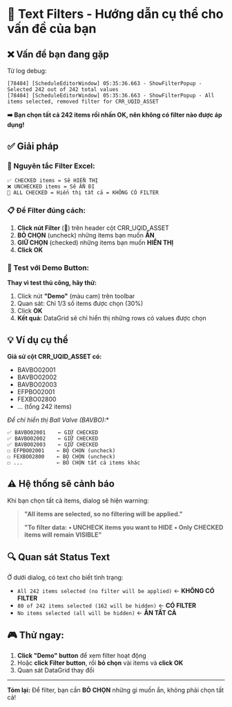 # 🎯 Text Filters - Hướng dẫn cụ thể cho vấn đề của bạn

## ❌ Vấn đề bạn đang gặp

Từ log debug: 
```
[78484] [ScheduleEditorWindow] 05:35:36.663 - ShowFilterPopup - Selected 242 out of 242 total values 
[78484] [ScheduleEditorWindow] 05:35:36.663 - ShowFilterPopup - All items selected, removed filter for CRR_UQID_ASSET 
```

**➡️ Bạn chọn tất cả 242 items rồi nhấn OK, nên không có filter nào được áp dụng!**

## ✅ Giải pháp

### 🎯 Nguyên tắc Filter Excel:

```
✅ CHECKED items = Sẽ HIỂN THỊ
❌ UNCHECKED items = Sẽ ẨN ĐI
🔄 ALL CHECKED = Hiển thị tất cả = KHÔNG CÓ FILTER
```

### 📋 Để Filter đúng cách:

1. **Click nút Filter** (🔽) trên header cột CRR_UQID_ASSET
2. **BỎ CHỌN** (uncheck) những items bạn muốn **ẨN**
3. **GIỮ CHỌN** (checked) những items bạn muốn **HIỂN THỊ**
4. **Click OK**

### 🧪 Test với Demo Button:

**Thay vì test thủ công, hãy thử:**
1. Click nút **"Demo"** (màu cam) trên toolbar
2. Quan sát: Chỉ 1/3 số items được chọn (30%)
3. Click **OK** 
4. **Kết quả:** DataGrid sẽ chỉ hiển thị những rows có values được chọn

## 💡 Ví dụ cụ thể

**Giả sử cột CRR_UQID_ASSET có:**
- BAVBO02001 
- BAVBO02002
- BAVBO02003
- EFPBO02001
- FEXBO02800
- ... (tổng 242 items)

**Để chỉ hiển thị Ball Valve (BAVBO*):**
```
✅ BAVBO02001    ← GIỮ CHECKED
✅ BAVBO02002    ← GIỮ CHECKED  
✅ BAVBO02003    ← GIỮ CHECKED
☐ EFPBO02001    ← BỎ CHỌN (uncheck)
☐ FEXBO02800    ← BỎ CHỌN (uncheck)
☐ ...           ← BỎ CHỌN tất cả items khác
```

## ⚠️ Hệ thống sẽ cảnh báo

Khi bạn chọn tất cả items, dialog sẽ hiện warning:

> **"All items are selected, so no filtering will be applied."**
> 
> **"To filter data:**
> **• UNCHECK items you want to HIDE**
> **• Only CHECKED items will remain VISIBLE"**

## 🔍 Quan sát Status Text

Ở dưới dialog, có text cho biết tình trạng:

- `All 242 items selected (no filter will be applied)` ← **KHÔNG CÓ FILTER**
- `80 of 242 items selected (162 will be hidden)` ← **CÓ FILTER**
- `No items selected (all will be hidden)` ← **ẨN TẤT CẢ**

## 🎮 Thử ngay:

1. **Click "Demo" button** để xem filter hoạt động
2. Hoặc **click Filter button**, rồi **bỏ chọn** vài items và **click OK**
3. Quan sát DataGrid thay đổi

---

**Tóm lại:** Để filter, bạn cần **BỎ CHỌN** những gì muốn ẩn, không phải chọn tất cả!
